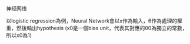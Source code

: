 神经网络

以logistic regression為例，Neural Network會以x作為輸入，θ作為處理的權重，然後輸出hypothesis
(x0是一個bias unit，代表其對應的θ0為獨立的常數，所以x0為1)
